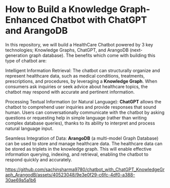# How to Build a Knowledge Graph-Enhanced Chatbot with ChatGPT and ArangoDB

In this repository, we will build a HealthCare Chatbot powered by 3 key technologies; Knowledge Graphs, ChatGPT, and ArangoDB (next-generation graph database). The benefits which come with building this type of chatbot are:

Intelligent Information Retrieval: The chatbot can structurally organize and represent healthcare data, such as medical conditions, treatments, prescriptions, and procedures, by leveraging a **Knowledge Graph**. When consumers ask inquiries or seek advice about healthcare topics, the chatbot may respond with accurate and pertinent information.

Processing Textual Information (or Natural Language): **ChatGPT** allows the chatbot to comprehend user inquiries and provide responses that sound human. Users can conversationally communicate with the chatbot by asking questions or requesting help in simple language (rather than writing complex database queries), thanks to its ability to interpret and process natural language input.

Seamless Integration of Data: **ArangoDB** (a multi-model Graph Database) can be used to store and manage healthcare data. The healthcare data can be stored as triplets in the knowledge graph. This will enable effective information querying, indexing, and retrieval, enabling the chatbot to respond quickly and accurately.

https://github.com/sachinsharma9780/chatbot_with_ChatGPT_KnowledgeGraph_ArangodB/assets/40523048/9e3e0f29-c6fc-4df0-a388-30ae69a5a1b6

